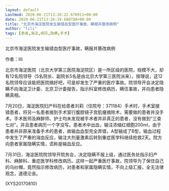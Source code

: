 ```yaml
---
layout: default
Lastmod: 2020-06-21T13:26:22.676911+00:00
date: 2020-06-21T13:26:19.680780+00:00
title: "北京市海淀医院发生输错血型医疗事故，瞒报并篡改病例"
author: "lili"
tags: [患者,海淀,病历,隐瞒,手术]
---
```


北京市海淀医院发生输错血型医疗事故，瞒报并篡改病例

作者：lili

北京市海淀医院（北京大学第三医院海淀院区）是一所区级的医院，规模不大，却有12名院领导（5名院长、副院长5名是由北京大学第三医院派来）。按理说，这12名院领导应该能把医院搞好吧，可是却发生了严重的医疗事故。院领导开会决定隐瞒不向海淀卫计委、北京卫计委报告，指示科室修改病历，瞒住事故，并向患者隐瞒真相。

7月20日，海淀医院妇产科在给患者刘莉（住院号：371184）手术时，手术室接错患者，将另一名患者接到手术室行腹腔镜子宫肌瘤摘除术，需要做的患者并没手术。手术医师及麻醉师、护士均未发现被手术者并非真正的患者，没有做到“三查七对”。并且患者病历一个字没写。患者术中出血，输注浓缩红细胞200ml，由于患者并非原来准备手术的患者，故输血血型完全弄错，A型输成了B型，输血过程中发生了严重的溶血反应，输注大剂量激素后转到重症医学科继续抢救2天。院方向患者家属隐瞒实情，谎称是输血反应。

7月31日，海淀医院院领导开院务会，决定隐瞒不报上级，通过医务处指示妇产科、麻醉科、重症医学科修改病历。这样一起严重医疗事故，院领导为了保住自己的乌纱帽，竟然指示修改病历，对患者和家属隐瞒实情，不向上级汇报，全无法律观念，道德沦丧。

(XYS20170810)

